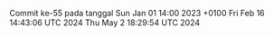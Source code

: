 Commit ke-55 pada tanggal Sun Jan 01 14:00 2023 +0100
Fri Feb 16 14:43:06 UTC 2024
Thu May  2 18:29:54 UTC 2024
